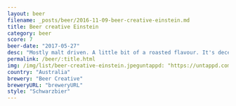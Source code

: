 ```yaml
---
layout: beer
filename: _posts/beer/2016-11-09-beer-creative-einstein.md
title: Beer creative Einstein
category: beer
score: 7
beer-date: "2017-05-27"
desc: "Mostly malt driven. A little bit of a roasted flavour. It's decent but not that exciting, quite easy to drink though"
permalink: /beer/:title.html
img: /img/list/beer-creative-einstein.jpeguntappd: "https://untappd.com/b/beer-creative-einstein/1586058"
country: "Australia"
brewery: "Beer Creative"
breweryURL: "breweryURL"
style: "Schwarzbier"
---
```

